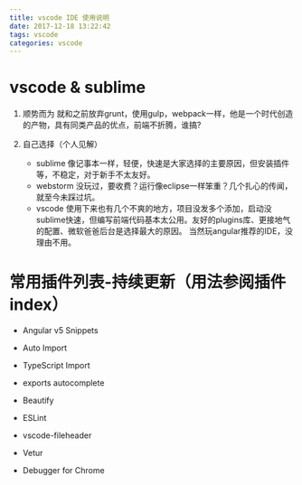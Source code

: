 ```yaml
---
title: vscode IDE 使用说明
date: 2017-12-18 13:22:42
tags: vscode
categories: vscode
---
```


# vscode & sublime
1. 顺势而为
    就和之前放弃grunt，使用gulp，webpack一样，他是一个时代创造的产物，具有同类产品的优点，前端不折腾，谁搞?

2. 自己选择（个人见解）
    -   sublime
        像记事本一样，轻便，快速是大家选择的主要原因，但安装插件等，不稳定，对于新手不太友好。
    -   webstorm
        没玩过，要收费？运行像eclipse一样笨重？几个扎心的传闻，就至今未踩过坑。
    -   vscode
        使用下来也有几个不爽的地方，项目没发多个添加，启动没sublime快速，但编写前端代码基本太公用。友好的plugins库、更接地气的配置、微软爸爸后台是选择最大的原因。
        当然玩angular推荐的IDE，没理由不用。

# 常用插件列表-持续更新（用法参阅插件index）
-   Angular v5 Snippets
-   Auto Import
-   TypeScript Import
-   exports autocomplete

-   Beautify
-   ESLint
-   vscode-fileheader

-   Vetur

-   Debugger for Chrome


